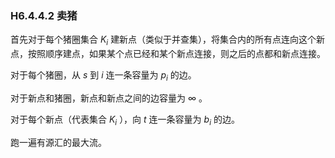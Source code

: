### H6.4.4.2 卖猪

首先对于每个猪圈集合 $K_i$ 建新点（类似于并查集），将集合内的所有点连向这个新点，按照顺序建点，如果某个点已经和某个新点连接，则之后的点都和新点连接。

对于每个猪圈，从 $s$ 到 $i$ 连一条容量为 $p_i$ 的边。

对于新点和猪圈，新点和新点之间的边容量为 $\infty$ 。

对于每个新点（代表集合 $K_i$ ），向 $t$ 连一条容量为 $b_i$ 的边。

跑一遍有源汇的最大流。